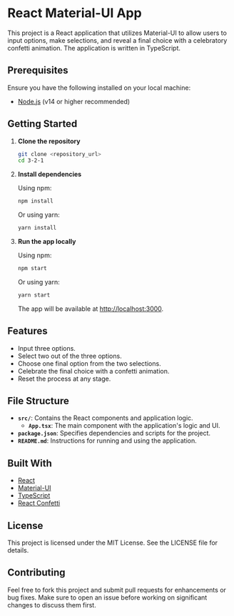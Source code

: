 # React Material-UI App

This project is a React application that utilizes Material-UI to allow users to input options, make selections, and reveal a final choice with a celebratory confetti animation. The application is written in TypeScript.

## Prerequisites

Ensure you have the following installed on your local machine:

- [Node.js](https://nodejs.org/) (v14 or higher recommended)

## Getting Started

1. **Clone the repository**

   ```bash
   git clone <repository_url>
   cd 3-2-1
   ```

2. **Install dependencies**

   Using npm:

   ```bash
   npm install
   ```

   Or using yarn:

   ```bash
   yarn install
   ```

3. **Run the app locally**

   Using npm:

   ```bash
   npm start
   ```

   Or using yarn:

   ```bash
   yarn start
   ```

   The app will be available at [http://localhost:3000](http://localhost:3000).

## Features

- Input three options.
- Select two out of the three options.
- Choose one final option from the two selections.
- Celebrate the final choice with a confetti animation.
- Reset the process at any stage.

## File Structure

- **`src/`**: Contains the React components and application logic.
  - **`App.tsx`**: The main component with the application's logic and UI.
- **`package.json`**: Specifies dependencies and scripts for the project.
- **`README.md`**: Instructions for running and using the application.

## Built With

- [React](https://reactjs.org/)
- [Material-UI](https://mui.com/)
- [TypeScript](https://www.typescriptlang.org/)
- [React Confetti](https://www.npmjs.com/package/react-confetti)

## License

This project is licensed under the MIT License. See the LICENSE file for details.

## Contributing

Feel free to fork this project and submit pull requests for enhancements or bug fixes. Make sure to open an issue before working on significant changes to discuss them first.

